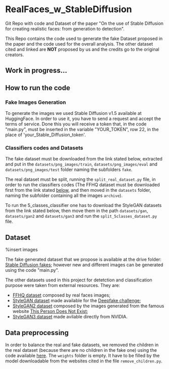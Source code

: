 # RealFaces_w_StableDiffusion
Git Repo with code and Dataset of the paper "On the use of Stable Diffusion for creating realistic faces: from generation to detection".

This Repo contains the code used to generate the fake Dataset proposed in the paper and the code used for the overall analysis. The other dataset cited and linked are **NOT** proposed by us and the credits go to the original creators.

## Work in progress...

## How to run the code

### Fake Images Generation
To generate the images we used Stable Diffusion v1.5 available at HuggingFace. In order to use it, you have to send a request and accept the terms of service. Done this you will receive a token that, in the code "main.py", must be inserted in the variable "YOUR_TOKEN", row 22, in the place of 'your_Stable_Diffusion_token'.

### Classifiers codes and Datasets
The fake dataset must be downloaded from the link stated below, extracted and put in the `datasets/png_images/train`, `datasets/png_images/eval` and `datasets/png_images/test` folder naming the subfolders `fake`.

The real dataset must be split, running the `split_real_dataset.py` file, in order to run the classifiers codes (The FFHQ dataset must be downloaded first from the link stated [below](##Dataset), and then moved in the `datasets` folder, naming the subfolder containing all the images `archive`).

To run the 5_classes_classifier one has to download the StyleGAN datasets from the link stated below, then move them in the path `datasets/gan`, `datasets/gan2` and `datasets/gan3` and run the `split_5classes_dataset.py` file.

## Dataset
%insert images

The fake generated dataset that we propose is available at the drive folder: [Stable Diffusion fakes](https://drive.google.com/drive/folders/10-n9jY3USb5O_2bh4yUpo1IRPWxe1RIA); however new and different images can be generated using the code "main.py".

The other datasets used in this project for detetction and classification purpose were taken from external resources. They are:
* [FFHQ dataset](https://www.kaggle.com/datasets/arnaud58/flickrfaceshq-dataset-ffhq) composed by real faces images;
* [StyleGAN dataset](https://iplab.dmi.unict.it/deepfakechallenge/training/1-STYLEGAN.zip) made available for the [Deepfake challenge](https://iplab.dmi.unict.it/deepfakechallenge/#[object%20Object]);
* [StyleGAN2 dataset](https://www.kaggle.com/datasets/bwandowando/all-these-people-dont-exist) composed by the images generated from the famous website [This Person Does Not Exist](https://thispersondoesnotexist.com/);
* [StyleGAN3 dataset](https://nvlabs-fi-cdn.nvidia.com/stylegan3/images/) made avilable directly from NVIDIA.

## Data preprocessing
In order to balance the real and fake datasets, we removed the children in the real dataset (because there are no children in the fake one) using the code available [here](https://www.thepythoncode.com/article/predict-age-using-opencv/).
The `weights` folder is empty. It have to be filled by the model downloadable from the websites cited in the file `remove_children.py`.
